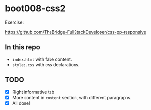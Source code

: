 # boot008-css2

Exercise:

https://github.com/TheBridge-FullStackDeveloper/css-pp-responsive


## In this repo

* `index.html` with fake content.
* `styles.css` with css declarations.

## TODO

- [x] Right informative tab
- [x] More content in `content` section, with different paragraphs.
- [x] All done!
